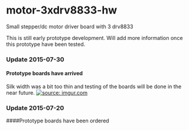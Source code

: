 # motor-3xdrv8833-hw
Small stepper/dc motor driver board with 3 drv8833

This is still early prototype development. Will add more information once this prototype have been tested.

### Update 2015-07-30
#### Prototype boards have arrived
Silk width was a bit too thin and testing of the boards will be done in the near future.
<a href="http://imgur.com/2IHrIkU"><img src="http://i.imgur.com/2IHrIkU.jpg" title="source: imgur.com" /></a>


### Update 2015-07-20
####Prototype boards have been ordered
